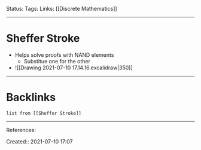 Status: 
Tags: 
Links: [[Discrete Mathematics]]
___
# Sheffer Stroke
- Helps solve proofs with NAND elements
	- Substitue one for the other
- ![[Drawing 2021-07-10 17.14.16.excalidraw|350]]
___
# Backlinks
```dataview
list from [[Sheffer Stroke]]
```
___
References: 

Created:: 2021-07-10 17:07
